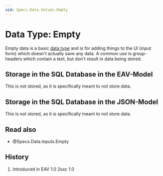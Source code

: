 ```yaml
---
uid: Specs.Data.Values.Empty
---
```

# Data Type: Empty

Empty data is a basic [data type](xref:Specs.Data.Values.Overview) and is for adding things to the UI (input form) which doesn't actually save any data. A common use is group-headers which contain a text, but don't result in data being stored.  

## Storage in the SQL Database in the EAV-Model
This is not stored, as it is specifically meant to not store data. 

## Storage in the SQL Database in the JSON-Model
This is not stored, as it is specifically meant to not store data. 

## Read also

* @Specs.Data.Inputs.Empty

## History
1. Introduced in EAV 1.0 2sxc 1.0